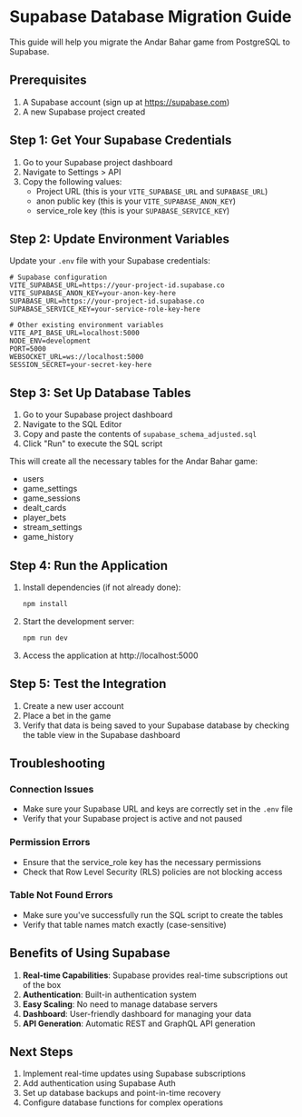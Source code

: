 # Supabase Database Migration Guide

This guide will help you migrate the Andar Bahar game from PostgreSQL to Supabase.

## Prerequisites

1. A Supabase account (sign up at https://supabase.com)
2. A new Supabase project created

## Step 1: Get Your Supabase Credentials

1. Go to your Supabase project dashboard
2. Navigate to Settings > API
3. Copy the following values:
   - Project URL (this is your `VITE_SUPABASE_URL` and `SUPABASE_URL`)
   - anon public key (this is your `VITE_SUPABASE_ANON_KEY`)
   - service_role key (this is your `SUPABASE_SERVICE_KEY`)

## Step 2: Update Environment Variables

Update your `.env` file with your Supabase credentials:

```env
# Supabase configuration
VITE_SUPABASE_URL=https://your-project-id.supabase.co
VITE_SUPABASE_ANON_KEY=your-anon-key-here
SUPABASE_URL=https://your-project-id.supabase.co
SUPABASE_SERVICE_KEY=your-service-role-key-here

# Other existing environment variables
VITE_API_BASE_URL=localhost:5000
NODE_ENV=development
PORT=5000
WEBSOCKET_URL=ws://localhost:5000
SESSION_SECRET=your-secret-key-here
```

## Step 3: Set Up Database Tables

1. Go to your Supabase project dashboard
2. Navigate to the SQL Editor
3. Copy and paste the contents of `supabase_schema_adjusted.sql`
4. Click "Run" to execute the SQL script

This will create all the necessary tables for the Andar Bahar game:
- users
- game_settings
- game_sessions
- dealt_cards
- player_bets
- stream_settings
- game_history

## Step 4: Run the Application

1. Install dependencies (if not already done):
   ```bash
   npm install
   ```

2. Start the development server:
   ```bash
   npm run dev
   ```

3. Access the application at http://localhost:5000

## Step 5: Test the Integration

1. Create a new user account
2. Place a bet in the game
3. Verify that data is being saved to your Supabase database by checking the table view in the Supabase dashboard

## Troubleshooting

### Connection Issues
- Make sure your Supabase URL and keys are correctly set in the `.env` file
- Verify that your Supabase project is active and not paused

### Permission Errors
- Ensure that the service_role key has the necessary permissions
- Check that Row Level Security (RLS) policies are not blocking access

### Table Not Found Errors
- Make sure you've successfully run the SQL script to create the tables
- Verify that table names match exactly (case-sensitive)

## Benefits of Using Supabase

1. **Real-time Capabilities**: Supabase provides real-time subscriptions out of the box
2. **Authentication**: Built-in authentication system
3. **Easy Scaling**: No need to manage database servers
4. **Dashboard**: User-friendly dashboard for managing your data
5. **API Generation**: Automatic REST and GraphQL API generation

## Next Steps

1. Implement real-time updates using Supabase subscriptions
2. Add authentication using Supabase Auth
3. Set up database backups and point-in-time recovery
4. Configure database functions for complex operations